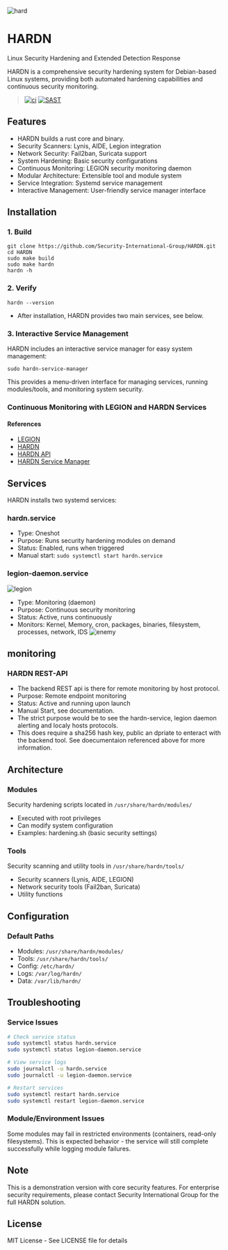 ![hard](docs/IMG_1233.jpeg)

# HARDN
Linux Security Hardening and Extended Detection Response

HARDN is a comprehensive security hardening system for Debian-based Linux systems, providing both automated hardening capabilities and continuous security monitoring.
> [![ci](https://github.com/Security-International-Group/HARDN/actions/workflows/ci.yml/badge.svg)](https://github.com/Security-International-Group/HARDN/actions/workflows/ci.yml)
> [![SAST](https://github.com/Security-International-Group/HARDN/actions/workflows/codeql.yml/badge.svg)](https://github.com/Security-International-Group/HARDN/actions/workflows/codeql.yml)
## Features
- HARDN builds a rust core and binary. 
- Security Scanners: Lynis, AIDE, Legion integration
- Network Security: Fail2ban, Suricata support
- System Hardening: Basic security configurations
- Continuous Monitoring: LEGION security monitoring daemon
- Modular Architecture: Extensible tool and module system
- Service Integration: Systemd service management
- Interactive Management: User-friendly service manager interface

## Installation

### 1. Build
```
git clone https://github.com/Security-International-Group/HARDN.git
cd HARDN
sudo make build
sudo make hardn
hardn -h 
```
### 2. Verify 
```
hardn --version
```
- After installation, HARDN provides two main services, see below. 

### 3. Interactive Service Management
HARDN includes an interactive service manager for easy system management:
```
sudo hardn-service-manager
```
This provides a menu-driven interface for managing services, running modules/tools, and monitoring system security.

### Continuous Monitoring with LEGION and HARDN Services

#### References
- [LEGION](docs/legion-daemon.md)
- [HARDN](docs/hardn.md)
- [HARDN API](docs.hardn-api.md)
- [HARDN Service Manager](docs/hardn-service-manager.md)

## Services

HARDN installs two systemd services:

### hardn.service
- Type: Oneshot
- Purpose: Runs security hardening modules on demand
- Status: Enabled, runs when triggered
- Manual start: `sudo systemctl start hardn.service`

### legion-daemon.service
![legion](docs/legion.jpeg)
- Type: Monitoring (daemon)
- Purpose: Continuous security monitoring
- Status: Active, runs continuously
- Monitors: Kernel, Memory, cron, packages, binaries, filesystem, processes, network, IDS
![enemy](docs/enemy.jpeg)

## monitoring

### HARDN REST-API
- The backend REST api is there for remote monitoring by host protocol. 
- Purpose: Remote endpoint monitoring
- Status: Active and running upon launch
- Manual Start, see documentation. 
- The strict purpose would be to see the hardn-service, legion daemon alerting and localy hosts protocols. 
- This does require a sha256 hash key, public an dpriate to enteract with the backend tool. See doecumentaion referenced above for more information. 


## Architecture

### Modules
Security hardening scripts located in `/usr/share/hardn/modules/`
- Executed with root privileges
- Can modify system configuration
- Examples: hardening.sh (basic security settings)

### Tools
Security scanning and utility tools in `/usr/share/hardn/tools/`
- Security scanners (Lynis, AIDE, LEGION)
- Network security tools (Fail2ban, Suricata)
- Utility functions

## Configuration

### Default Paths
- Modules: `/usr/share/hardn/modules/`
- Tools: `/usr/share/hardn/tools/`
- Config: `/etc/hardn/`
- Logs: `/var/log/hardn/`
- Data: `/var/lib/hardn/`


## Troubleshooting

### Service Issues
```bash
# Check service status
sudo systemctl status hardn.service
sudo systemctl status legion-daemon.service

# View service logs
sudo journalctl -u hardn.service
sudo journalctl -u legion-daemon.service

# Restart services
sudo systemctl restart hardn.service
sudo systemctl restart legion-daemon.service
```

### Module/Environment Issues
Some modules may fail in restricted environments (containers, read-only filesystems). This is expected behavior - the service will still complete successfully while logging module failures.

## Note

This is a demonstration version with core security features. For enterprise security requirements, please contact Security International Group for the full HARDN solution.

## License

MIT License - See LICENSE file for details
